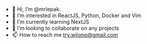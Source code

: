 - 👋 Hi, I’m @mrlepak
- 👀 I’m interested in ReactJS, Python, Docker and Vim
- 🌱 I’m currently learning NextJS
- 💞️ I’m looking to collaborate on any projects
- 📫 How to reach me try.wijono@gmail.com

<!---
mrlepak/mrlepak is a ✨ special ✨ repository because its `README.md` (this file) appears on your GitHub profile.
You can click the Preview link to take a look at your changes.
--->
